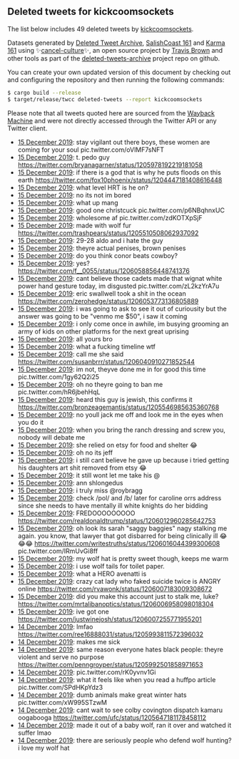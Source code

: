 ## Deleted tweets for kickcoomsockets

The list below includes 49 deleted tweets by
[kickcoomsockets](https://twitter.com/kickcoomsockets).



Datasets generated by [Deleted Tweet Archive](https://twitter.com/deletedtweet161), 
[SalishCoast 161](https://twitter.com/SalishCoastA) and [Karma 161](https://twitter.com/KarmaOneSixOne) 
using ✨[cancel-culture](https://github.com/travisbrown/cancel-culture)✨, an open source project by 
[Travis Brown](https://twitter.com/travisbrown) and other tools as part of the 
[deleted-tweets-archive](https://github.com/salcoast/deleted-tweets-archive/) project repo on github.

You can create your own updated version of this document by checking out and configuring the
repository and then running the following commands:

```bash
$ cargo build --release
$ target/release/twcc deleted-tweets --report kickcoomsockets
```

Please note that all tweets quoted here are sourced from the
[Wayback Machine](https://web.archive.org) and were not directly accessed through the Twitter API or
any Twitter client.

* [15 December 2019](https://web.archive.org/web/20191215151129/https://twitter.com/KickCoomsockets/status/1206095518348271620): stay vigilant out there boys, these women are coming for your soul pic.twitter.com/oVlMF7sNFT
* [15 December 2019](https://web.archive.org/web/20191215094238/https://twitter.com/KickCoomsockets/status/1206092556766978048): t. pedo guy https://twitter.com/bryanagarner/status/1205978192219181058
* [15 December 2019](https://web.archive.org/web/20191215104730/https://twitter.com/KickCoomsockets/status/1206078048786878464): if there is a god that is why he puts floods on this earth https://twitter.com/fox10phoenix/status/1204447181408616448
* [15 December 2019](https://web.archive.org/web/20191215082641/https://twitter.com/KickCoomsockets/status/1206077797569093632): what level HRT is he on?
* [15 December 2019](https://web.archive.org/web/20191215071216/https://twitter.com/KickCoomsockets/status/1206077251663646720): no its not im bored
* [15 December 2019](https://web.archive.org/web/20191215083747/https://twitter.com/KickCoomsockets/status/1206076587894022144): what up mang
* [15 December 2019](https://web.archive.org/web/20191215141022/https://twitter.com/KickCoomsockets/status/1206067921447006214): good one christcuck pic.twitter.com/p6NBqhnxUC
* [15 December 2019](https://web.archive.org/web/20191215053710/https://twitter.com/KickCoomsockets/status/1206067596212232193): wholesome af pic.twitter.com/zdKOTXpSjF
* [15 December 2019](https://web.archive.org/web/20191215045141/https://twitter.com/KickCoomsockets/status/1206066597624000514): made with wolf fur https://twitter.com/trashpears/status/1205510508062937092
* [15 December 2019](https://web.archive.org/web/20191215081614/https://twitter.com/KickCoomsockets/status/1206065622863556609): 29-28 aldo and i hate the guy
* [15 December 2019](https://web.archive.org/web/20191215085921/https://twitter.com/KickCoomsockets/status/1206061714900422662): theyre actual penises, brown penises
* [15 December 2019](https://web.archive.org/web/20191215063233/https://twitter.com/KickCoomsockets/status/1206059428987965440): do you think conor beats cowboy?
* [15 December 2019](https://web.archive.org/web/20191215102301/https://twitter.com/KickCoomsockets/status/1206059134489112576): yes? https://twitter.com/f__0055/status/1206058856448741376
* [15 December 2019](https://web.archive.org/web/20191215123303/https://twitter.com/KickCoomsockets/status/1206057368938852352): cant believe those cadets made that wignat white power hand gesture today, im disgusted pic.twitter.com/zL2kzYrA7u
* [15 December 2019](https://web.archive.org/web/20191215090854/https://twitter.com/KickCoomsockets/status/1206055663245418496): eric swallwell took a shit in the ocean https://twitter.com/zerohedge/status/1206053773136805889
* [15 December 2019](https://web.archive.org/web/20191215040137/https://twitter.com/KickCoomsockets/status/1206047106840043521): i was going to ask to see it out of curiousity but the answer was going to be "venmo me $50", i saw it coming
* [15 December 2019](https://web.archive.org/web/20191215040135/https://twitter.com/KickCoomsockets/status/1206046799498231810): i only come once in awhile, im busying grooming an army of kids on other platforms for the next great uprising
* [15 December 2019](https://web.archive.org/web/20191215035821/https://twitter.com/KickCoomsockets/status/1206044392508801025): all yours bro
* [15 December 2019](https://web.archive.org/web/20191215032441/https://twitter.com/KickCoomsockets/status/1206044124014686213): what a fucking timeline wtf
* [15 December 2019](https://web.archive.org/web/20191215133854/https://twitter.com/KickCoomsockets/status/1206043634329640960): call me she said https://twitter.com/susanbrrr/status/1206040910271852544
* [15 December 2019](https://web.archive.org/web/20191215075605/https://twitter.com/KickCoomsockets/status/1206043216153325569): im not, theyve done me in for good this time pic.twitter.com/1gy62Q2i25
* [15 December 2019](https://web.archive.org/web/20191215075605/https://twitter.com/KickCoomsockets/status/1206043216153325569): oh no theyre going to ban me pic.twitter.com/hR6jbehHqL
* [15 December 2019](https://web.archive.org/web/20191215041856/https://twitter.com/KickCoomsockets/status/1206039434266853376): heard this guy is jewish, this confirms it https://twitter.com/bronzeagemantis/status/1205546985635360768
* [15 December 2019](https://web.archive.org/web/20191215033638/https://twitter.com/KickCoomsockets/status/1206037710655365120): no youll jack me off and look me in the eyes when you do it
* [15 December 2019](https://web.archive.org/web/20191215063941/https://twitter.com/KickCoomsockets/status/1206036919483846662): when you bring the ranch dressing  and screw you, nobody will debate me
* [15 December 2019](https://web.archive.org/web/20191215131352/https://twitter.com/KickCoomsockets/status/1206036499516592128): she relied on etsy for food and shelter 😂
* [15 December 2019](https://web.archive.org/web/20191215033329/https://twitter.com/KickCoomsockets/status/1206036226593173505): oh no its jeff
* [15 December 2019](https://web.archive.org/web/20191215131352/https://twitter.com/KickCoomsockets/status/1206036499516592128): i still cant believe he gave up because i tried getting his daughters art shit removed from etsy 😂
* [15 December 2019](https://web.archive.org/web/20191215120555/https://twitter.com/KickCoomsockets/status/1206035501075054592): it still wont let me take his @
* [15 December 2019](https://web.archive.org/web/20191215115032/https://twitter.com/KickCoomsockets/status/1206034560414363651): ann shlongedus
* [15 December 2019](https://web.archive.org/web/20191215120555/https://twitter.com/KickCoomsockets/status/1206035501075054592): i truly miss  @roybragg
* [15 December 2019](https://web.archive.org/web/20191215023731/https://twitter.com/KickCoomsockets/status/1206028707263139840): check /pol/ and /b/ later for caroline orrs address since she needs to have mentally ill white knights do her bidding
* [15 December 2019](https://web.archive.org/web/20191215072029/https://twitter.com/KickCoomsockets/status/1206018408426483716): FREDOOOOOOOOO https://twitter.com/realdonaldtrump/status/1206012960285642753
* [15 December 2019](https://web.archive.org/web/20191215053638/https://twitter.com/KickCoomsockets/status/1206017724276727808): oh look its sarah "saggy baggies" nagy stalking me again. you know, that lawyer that got disbarred for being clinically ill 😂😂😂  https://twitter.com/writestruths/status/1206016044399300608  pic.twitter.com/IRmUvGi8ff
* [15 December 2019](https://web.archive.org/web/20191215060015/https://twitter.com/KickCoomsockets/status/1206016636802785280): my wolf hat is pretty sweet though, keeps me warm
* [15 December 2019](https://web.archive.org/web/20191215060015/https://twitter.com/KickCoomsockets/status/1206016636802785280): i use wolf tails for toilet paper.
* [15 December 2019](https://web.archive.org/web/20191215054252/https://twitter.com/KickCoomsockets/status/1206014458327437313): what a HERO avenatti is
* [15 December 2019](https://web.archive.org/web/20191215023557/https://twitter.com/KickCoomsockets/status/1206014148905185281): crazy cat lady who faked suicide twice is ANGRY online https://twitter.com/rvawonk/status/1206007183009308672
* [15 December 2019](https://web.archive.org/web/20191215024502/https://twitter.com/KickCoomsockets/status/1206010127742066689): did you make this account just to stalk me, luke? https://twitter.com/mrtalibanoptics/status/1206006958098018304
* [15 December 2019](https://web.archive.org/web/20191215050310/https://twitter.com/KickCoomsockets/status/1206009994811981826): ive got one https://twitter.com/justwinejosh/status/1206007255771955201
* [14 December 2019](https://web.archive.org/web/20191215002856/https://twitter.com/KickCoomsockets/status/1205994087163289602): lmfao https://twitter.com/ree16888031/status/1205993811572396032
* [14 December 2019](https://web.archive.org/web/20191215054000/https://twitter.com/KickCoomsockets/status/1205993941641912320): makes me sick
* [14 December 2019](https://web.archive.org/web/20191215130934/https://twitter.com/KickCoomsockets/status/1205993860205285376): same reason everyone hates black people: theyre violent and serve no purpose https://twitter.com/penngroyper/status/1205992501858971653
* [14 December 2019](https://web.archive.org/web/20191215055700/https://twitter.com/KickCoomsockets/status/1205993413851697157): pic.twitter.com/rK0yvnv1Gi
* [14 December 2019](https://web.archive.org/web/20191215054000/https://twitter.com/KickCoomsockets/status/1205993941641912320): what it feels like when you read a huffpo article pic.twitter.com/SPdHKpYdz3
* [14 December 2019](https://web.archive.org/web/20191215152916/https://twitter.com/KickCoomsockets/status/1205991906746028032): dumb animals make great winter hats pic.twitter.com/xW995STzwM
* [14 December 2019](https://web.archive.org/web/20191215014951/https://twitter.com/KickCoomsockets/status/1205989353589280768): cant wait to see colby covington dispatch kamaru oogabooga https://twitter.com/ufc/status/1205647181178458112
* [14 December 2019](https://web.archive.org/web/20191215013629/https://twitter.com/KickCoomsockets/status/1205985660722728966): made it out of a baby wolf, ran it over and watched it suffer lmao
* [14 December 2019](https://web.archive.org/web/20191215013629/https://twitter.com/KickCoomsockets/status/1205985660722728966): there are seriously people who defend wolf hunting? i love my wolf hat
